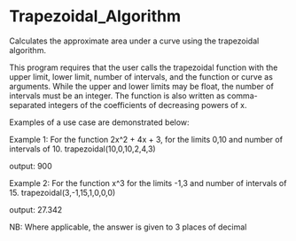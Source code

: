 # Trapezoidal_Algorithm
Calculates the approximate area under a curve using the trapezoidal algorithm.

This program requires that the user calls the trapezoidal function with the upper limit, lower limit, number of intervals, and the function
or curve as arguments. 
While the upper and lower limits may be float, the number of intervals must be an integer.
The function is also written as comma-separated integers of the coefficients of decreasing powers of x.

Examples of a use case are demonstrated below:


Example 1:
For the function 2x^2 + 4x + 3, for the limits 0,10 and number of intervals of 10.
trapezoidal(10,0,10,2,4,3)

output: 900


Example 2:
For the function x^3 for the limits -1,3 and number of intervals of 15.
trapezoidal(3,-1,15,1,0,0,0)

output: 27.342

NB: Where applicable, the answer is given to 3 places of decimal